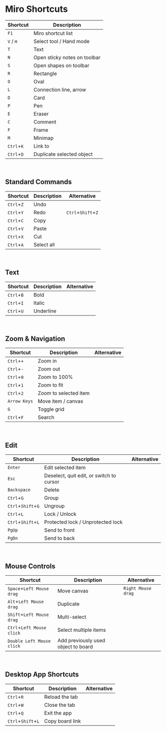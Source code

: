 # Miro Shortcuts

| Shortcut                  | Description                         |
| ---                       | ---                                 |
| `F1`                      | Miro shortcut list                  |
| `V` / `H`                 | Select tool / Hand mode             |
| `T`                       | Text                                |
| `N`                       | Open sticky notes on toolbar        |
| `S`                       | Open shapes on toolbar              |
| `R`                       | Rectangle                           |
| `O`                       | Oval                                |
| `L`                       | Connection line, arrow              |
| `D`                       | Card                                |
| `P`                       | Pen                                 |
| `E`                       | Eraser                              |
| `C`                       | Comment                             |
| `F`                       | Frame                               |
| `M`                       | Minimap                             |
| `Ctrl`+`K`                | Link to                             |
| `Ctrl`+`D`                | Duplicate selected object           |
<br>


## Standard Commands

| Shortcut            | Description               | Alternative         |
| ---                 | ---                       | ---                 |
| `Ctrl`+`Z`          | Undo                      |                     |
| `Ctrl`+`Y`          | Redo                      | `Ctrl`+`Shift`+`Z`  |
| `Ctrl`+`C`          | Copy                      |                     |
| `Ctrl`+`V`          | Paste                     |                     |
| `Ctrl`+`X`          | Cut                       |                     |
| `Ctrl`+`A`          | Select all                |                     |
<br>


## Text

| Shortcut            | Description            | Alternative   |
| ---                 | ---                    | ---           |
| `Ctrl`+`B`          | Bold                   |               |
| `Ctrl`+`I`          | Italic                 |               |
| `Ctrl`+`U`          | Underline              |               |
<br>


## Zoom & Navigation

| Shortcut                  | Description                         | Alternative   |
| ---                       | ---                                 | ---           |
| `Ctrl`+`+`                | Zoom in                             |               |
| `Ctrl`+`-`                | Zoom out                            |               |
| `Ctrl`+`0`                | Zoom to 100%                        |               |
| `Ctrl`+`1`                | Zoom to fit                         |               |
| `Ctrl`+`2`                | Zoom to selected item               |               |
| `Arrow Keys`              | Move item / canvas                  |               |
| `G`                       | Toggle grid                         |               |
| `Ctrl`+`F`                | Search                              |               |
<br>


## Edit

| Shortcut                  | Description                               | Alternative   |
| ---                       | ---                                       | ---           |
| `Enter`                   | Edit selected item                        |               |
| `Esc`                     | Deselect, quit edit, or switch to cursor  |               |
| `Backspace`               | Delete                                    |               |
| `Ctrl`+`G`                | Group                                     |               |
| `Ctrl`+`Shift`+`G`        | Ungroup                                   |               |
| `Ctrl`+`L`                | Lock / Unlock                             |               |
| `Ctrl`+`Shift`+`L`        | Protected lock / Unprotected lock         |               |
| `PgUp`                    | Send to front                             |               |
| `PgDn`                    | Send to back                              |               |
<br>


## Mouse Controls

| Shortcut                     | Description                          | Alternative         |
| ---                          | ---                                  | ---                 |
| `Space`+`Left Mouse drag`    | Move canvas                          | `Right Mouse drag`  |
| `Alt`+`Left Mouse drag`      | Duplicate                            |                     |
| `Shift`+`Left Mouse drag`    | Multi-select                         |                     |
| `Ctrl`+`Left Mouse click`    | Select multiple items                |                     |
| `Double Left Mouse click`    | Add previously used object to board  |                     |
<br>


## Desktop App Shortcuts

| Shortcut                     | Description                         | Alternative         |
| ---                          | ---                                 | ---                 |
| `Ctrl`+`R`                   | Reload the tab                      |                     |
| `Ctrl`+`W`                   | Close the tab                       |                     |
| `Ctrl`+`Q`                   | Exit the app                        |                     |
| `Ctrl`+`Shift`+`L`           | Copy board link                     |                     |
<br>

